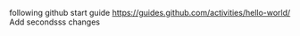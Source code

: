 following github start guide https://guides.github.com/activities/hello-world/
Add secondsss changes
